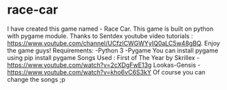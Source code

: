 # race-car
I have created this game named - Race Car. This game is built on python with pygame module. 
Thanks to Sentdex youtube video tutorials : https://www.youtube.com/channel/UCfzlCWGWYyIQ0aLC5w48gBQ. 
Enjoy the game guys! 
Requirements: 
-Python 3 
-Pygame 
You can install pygame using pip install pygame
Songs Used : 
First of The Year by Skrillex - https://www.youtube.com/watch?v=2cXDgFwE13g 
Lookas-Gensis - https://www.youtube.com/watch?v=kho6vC6S3kY 
Of course you can change the songs ;p
